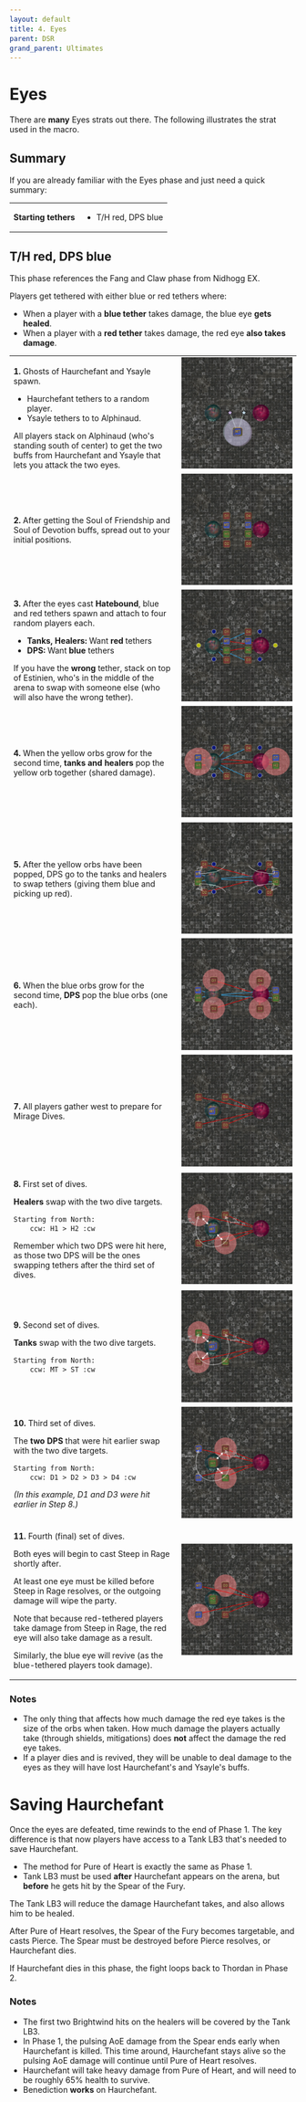 ```yaml
---
layout: default
title: 4. Eyes
parent: DSR
grand_parent: Ultimates
---
```


# Eyes

There are **many** Eyes strats out there. The following illustrates the strat used in the macro.

## Summary

If you are already familiar with the Eyes phase and just need a quick summary:

<table>
  <tr>
    <td><b>Starting tethers</b></td>
    <td><ul><li>T/H red, DPS blue</li></ul></td>
  </tr>
</table>

## T/H red, DPS blue

This phase references the Fang and Claw phase from Nidhogg EX.

Players get tethered with either blue or red tethers where:

- When a player with a **blue tether** takes damage, the blue eye **gets healed**.
- When a player with a **red tether** takes damage, the red eye **also takes damage**.

<table>
  <tr>
    <td><p><b>1.</b> Ghosts of Haurchefant and Ysayle spawn.</p><ul><li>Haurchefant tethers to a random player.</li><li>Ysayle tethers to to Alphinaud.</li></ul>All players stack on Alphinaud (who's standing south of center) to get the two buffs from Haurchefant and Ysayle that lets you attack the two eyes.</td>
    <td><img src="../images/eyes/eyes_01.jpg"></td>
  </tr>
  <tr>
    <td><p><b>2.</b> After getting the Soul of Friendship and Soul of Devotion buffs, spread out to your initial positions.</td>
    <td><img src="../images/eyes/eyes_02.jpg"></td>
  </tr>
  <tr>
    <td><p><b>3.</b> After the eyes cast <b>Hatebound</b>, blue and red tethers spawn and attach to four random players each.</p>
    <ul>
      <li><b>Tanks, Healers:</b> Want <b>red</b> tethers</li>
      <li><b>DPS:</b> Want <b>blue</b> tethers</li>
    </ul>
    If you have the <b>wrong</b> tether, stack on top of Estinien, who's in the middle of the arena to swap with someone else (who will also have the wrong tether).
    </td>
    <td><img src="../images/eyes/eyes_03.jpg"></td>
  </tr>
  <tr>
    <td><p><b>4.</b> When the yellow orbs grow for the second time, <b>tanks and healers</b> pop the yellow orb together (shared damage).</td>
    <td><img src="../images/eyes/eyes_04.jpg"></td>
  </tr>
  <tr>
    <td><p><b>5.</b> After the yellow orbs have been popped, DPS go to the tanks and healers to swap tethers (giving them blue and picking up red).</td>
    <td><img src="../images/eyes/eyes_05.jpg"></td>
  </tr>
  <tr>
    <td><p><b>6.</b> When the blue orbs grow for the second time, <b>DPS</b> pop the blue orbs (one each).</td>
    <td><img src="../images/eyes/eyes_06.jpg"></td>
  </tr>
  <tr>
    <td><p><b>7.</b> All players gather west to prepare for Mirage Dives.</td>
    <td><img src="../images/eyes/eyes_07.jpg"></td>
  </tr>
  <tr>
    <td><p><b>8.</b> First set of dives.</p><p><b>Healers</b> swap with the two dive targets.</p>
    <pre><code>Starting from North:
    ccw: H1 > H2 :cw</code></pre>
    <p>Remember which two DPS were hit here, as those two DPS will be the ones swapping tethers after the third set of dives.</p></td>
    <td><img src="../images/eyes/eyes_08.jpg"></td>
  </tr>
  <tr>
    <td><p><b>9.</b> Second set of dives.</p><p><b>Tanks</b> swap with the two dive targets.</p><pre><code>Starting from North:
    ccw: MT > ST :cw</code></pre></td>
    <td><img src="../images/eyes/eyes_09.jpg"></td>
  </tr>
  <tr>
    <td><p><b>10.</b> Third set of dives.</p><p>The <b>two DPS</b> that were hit earlier swap with the two dive targets.</p><pre><code>Starting from North:
    ccw: D1 > D2 > D3 > D4 :cw</code></pre>
    <p><em>(In this example, D1 and D3 were hit earlier in Step 8.)</em></p></td>
    <td><img src="../images/eyes/eyes_10.jpg"></td>
  </tr>
  <tr>
    <td><p><b>11.</b> Fourth (final) set of dives.</p><p>Both eyes will begin to cast Steep in Rage shortly after.</p><p>At least one eye must be killed before Steep in Rage resolves, or the outgoing damage will wipe the party.</p>
    <p>Note that because red-tethered players take damage from Steep in Rage, the red eye will also take damage as a result.</p>
    <p>Similarly, the blue eye will revive (as the blue-tethered players took damage).</p></td>
    <td><img src="../images/eyes/eyes_11.jpg"></td>
  </tr>
</table>

### Notes

- The only thing that affects how much damage the red eye takes is the size of the orbs when taken. How much damage the players actually take (through shields, mitigations) does **not** affect the damage the red eye takes.
- If a player dies and is revived, they will be unable to deal damage to the eyes as they will have lost Haurchefant's and Ysayle's buffs.

# Saving Haurchefant

Once the eyes are defeated, time rewinds to the end of Phase 1. The key difference is that now players have access to a Tank LB3 that's needed to save Haurchefant.

- The method for Pure of Heart is exactly the same as Phase 1.
- Tank LB3 must be used **after** Haurchefant appears on the arena, but **before** he gets hit by the Spear of the Fury.

The Tank LB3 will reduce the damage Haurchefant takes, and also allows him to be healed.

After Pure of Heart resolves, the Spear of the Fury becomes targetable, and casts Pierce. The Spear must be destroyed before Pierce resolves, or Haurchefant dies.

If Haurchefant dies in this phase, the fight loops back to Thordan in Phase 2.

### Notes
- The first two Brightwind hits on the healers will be covered by the Tank LB3.
- In Phase 1, the pulsing AoE damage from the Spear ends early when Haurchefant is killed. This time around, Haurchefant stays alive so the pulsing AoE damage will continue until Pure of Heart resolves.
- Haurchefant will take heavy damage from Pure of Heart, and will need to be roughly 65% health to survive.
- Benediction **works** on Haurchefant.